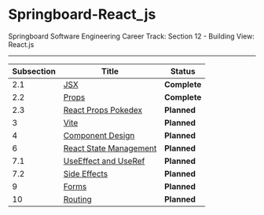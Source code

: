# Springboard-React_js
Springboard Software Engineering Career Track: Section 12 - Building View: React.js

---
| Subsection | Title                                                  | Status          |
| ---------- | ------------------------------------------------------ | --------------- |
| 2.1        | [JSX](./02_1-JSX/)                                     | <b>Complete</b> |
| 2.2        | [Props](./02_2-Props/)                                 | <b>Complete</b> |
| 2.3        | [React Props Pokedex](./02_3-React_Props_Pokedex/)     | <b>Planned</b>  |
| 3          | [Vite](./03-Vite/)                                     | <b>Planned</b>  |
| 4          | [Component Design](./04-Component_Design/)             | <b>Planned</b>  |
| 6          | [React State Management](./06-React_State_Management/) | <b>Planned</b>  |
| 7.1        | [UseEffect and UseRef](./07_1-UseEffect_and_UseRef/)   | <b>Planned</b>  |
| 7.2        | [Side Effects](./07_2-Side_Effects/)                   | <b>Planned</b>  |
| 9          | [Forms](./09-Forms/)                                   | <b>Planned</b>  |
| 10         | [Routing](./10-Routing/)                               | <b>Planned</b>  |
